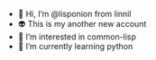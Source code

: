 - 👋 Hi, I’m @lisponion from linnil
- 👽 This is my another new account
- 🦠 I’m interested in common-lisp
- 🌱 I’m currently learning python

<!---
lisponion/lisponion is a ✨ special ✨ repository 
because its `README.md` (this file) appears on your GitHub profile.
You can click the Preview link to take a look at your changes.
--->

